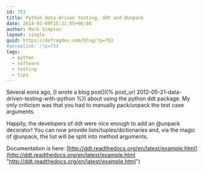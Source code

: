 ```yaml
---
id: 753
title: Python data-driven testing, ddt and @unpack
date: 2014-03-09T15:31:05+00:00
author: Mark Simpson
layout: single
guid: https://defragdev.com/blog/?p=753
#permalink: /?p=753
tags:
  - python
  - software
  - testing
  - tips
---
```

Several eons ago, [I wrote a blog post]({% post_url 2012-05-21-data-driven-testing-with-python %}) about using 
the python ddt package. My only criticism was that you had to manually pack/unpack the test case arguments.

Happily, the developers of ddt were nice enough to add an @unpack decorator! You can now provide lists/tuples/dictionaries and, via the magic of @unpack, the list will be split into method arguments.

Documentation is here: [http://ddt.readthedocs.org/en/latest/example.html](http://ddt.readthedocs.org/en/latest/example.html "http://ddt.readthedocs.org/en/latest/example.html")